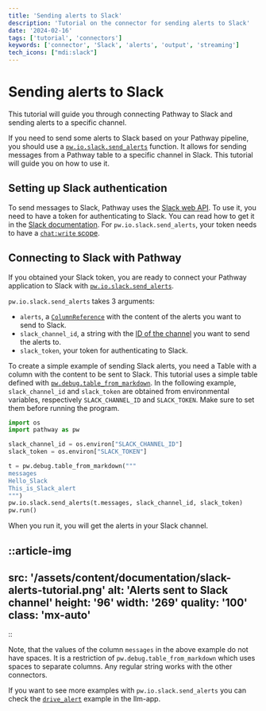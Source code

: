 ```yaml
---
title: 'Sending alerts to Slack'
description: 'Tutorial on the connector for sending alerts to Slack'
date: '2024-02-16'
tags: ['tutorial', 'connectors']
keywords: ['connector', 'Slack', 'alerts', 'output', 'streaming']
tech_icons: ["mdi:slack"]
---
```


# Sending alerts to Slack

This tutorial will guide you through connecting Pathway to Slack and sending alerts to a specific channel.

If you need to send some alerts to Slack based on your Pathway pipeline, you should use a [`pw.io.slack.send_alerts`](/developers/api-docs/pathway-io/slack#pathway.io.slack.send_alerts) function. It allows for sending messages from a Pathway table to a specific channel in Slack. This tutorial will guide you on how to use it.

## Setting up Slack authentication

To send messages to Slack, Pathway uses the [Slack web API](https://api.slack.com/web). To use it, you need to have a token for authenticating to Slack. You can read how to get it in the [Slack documentation](https://api.slack.com/tutorials/tracks/getting-a-token). For `pw.io.slack.send_alerts`, your token needs to have a [`chat:write` scope](https://api.slack.com/scopes/chat:write).

## Connecting to Slack with Pathway

If you obtained your Slack token, you are ready to connect your Pathway application to Slack with [`pw.io.slack.send_alerts`](/developers/api-docs/pathway-io/slack#pathway.io.slack.send_alerts).

`pw.io.slack.send_alerts` takes 3 arguments:
- `alerts`, a [`ColumnReference`](/developers/api-docs/pathway#pathway.ColumnReference) with the content of the alerts you want to send to Slack.
- `slack_channel_id`, a string with the [ID of the channel](https://api.slack.com/methods/chat.postMessage#channels) you want to send the alerts to.
- `slack_token`, your token for authenticating to Slack.

To create a simple example of sending Slack alerts, you need a Table with a column with the content to be sent to Slack. This tutorial uses a simple table defined with [`pw.debug.table_from_markdown`](/developers/api-docs/debug#pathway.debug.table_from_markdown). In the following example, `slack_channel_id` and `slack_token` are obtained from environmental variables, respectively `SLACK_CHANNEL_ID` and `SLACK_TOKEN`. Make sure to set them before running the program.

```python
import os
import pathway as pw

slack_channel_id = os.environ["SLACK_CHANNEL_ID"]
slack_token = os.environ["SLACK_TOKEN"]

t = pw.debug.table_from_markdown("""
messages
Hello_Slack
This_is_Slack_alert
""")
pw.io.slack.send_alerts(t.messages, slack_channel_id, slack_token)
pw.run()
```

When you run it, you will get the alerts in your Slack channel.

::article-img
---
src: '/assets/content/documentation/slack-alerts-tutorial.png'
alt: 'Alerts sent to Slack channel'
height: '96'
width: '269'
quality: '100'
class: 'mx-auto'
---
::


Note, that the values of the column `messages` in the above example do not have spaces. It is a restriction of `pw.debug.table_from_markdown` which uses spaces to separate columns. Any regular string works with the other connectors.

If you want to see more examples with `pw.io.slack.send_alerts` you can check the [`drive_alert`](https://github.com/pathwaycom/llm-app/tree/main/examples/pipelines/drive_alert) example in the llm-app.
